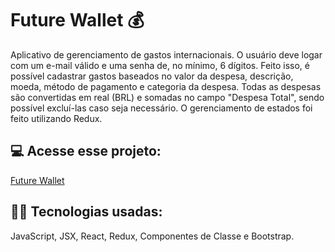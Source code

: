 # Future Wallet 💰

Aplicativo de gerenciamento de gastos internacionais.
O usuário deve logar com um e-mail válido e uma senha de, no mínimo, 6 dígitos.
Feito isso, é possível cadastrar gastos baseados no valor da despesa, descrição, moeda, método de pagamento e categoria da despesa.
Todas as despesas são convertidas em real (BRL) e somadas no campo "Despesa Total", sendo possível excluí-las caso seja necessário.
O gerenciamento de estados foi feito utilizando Redux.
<br>

## 💻 Acesse esse projeto:

[Future Wallet](https://future-wallet.vercel.app/)

## 👨‍💻 Tecnologias usadas:

JavaScript, JSX, React, Redux, Componentes de Classe e Bootstrap.
